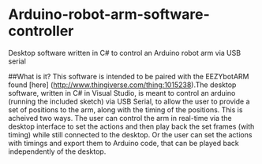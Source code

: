 # Arduino-robot-arm-software-controller
Desktop software written in C# to control an Arduino robot arm via USB serial

##What is it?
This software is intended to be paired with the EEZYbotARM found [here] (http://www.thingiverse.com/thing:1015238).The desktop software, written in C# in Visual Studio, is meant to control an arduino (running the included sketch) via USB Serial, to allow the user to provide a set of positions to the arm, along with the timing of the positions. This is acheived two ways. The user can control the arm in real-time via the desktop interface to set the actions and then play back the set frames (with timing) while still connected to the desktop. Or the user can set the actions with timings and export them to Arduino code, that can be played back independently of the desktop.
